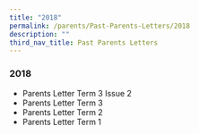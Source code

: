 ```yaml
---
title: "2018"
permalink: /parents/Past-Parents-Letters/2018
description: ""
third_nav_title: Past Parents Letters
---
```



### 2018
* Parents Letter Term 3 Issue 2
* Parents Letter Term 3
* Parents Letter Term 2
* Parents Letter Term 1